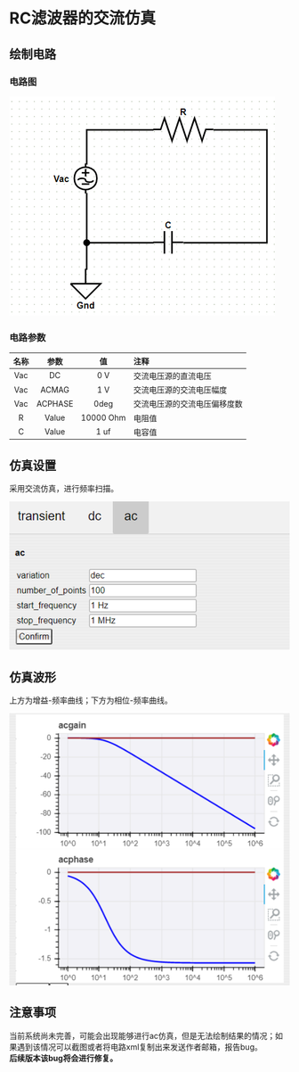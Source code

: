 # RC滤波器的交流仿真

## 绘制电路

### 电路图  

![circuit](./img/7_ac_cir.png)  

### 电路参数

|名称|参数|值|注释|
|:-:|:-:|:-:|:-|
|Vac|DC|0 V|交流电压源的直流电压|
|Vac|ACMAG|1 V|交流电压源的交流电压幅度|
|Vac|ACPHASE|0deg|交流电压源的交流电压偏移度数|
|R|Value|10000 Ohm|电阻值|
|C|Value|1 uf|电容值|

## 仿真设置

采用交流仿真，进行频率扫描。  

![sim_set](./img/8_ac_set.png)  

## 仿真波形

上方为增益-频率曲线；下方为相位-频率曲线。  

![sim_res](./img/9_ac_res.png)  

## 注意事项  

当前系统尚未完善，可能会出现能够进行ac仿真，但是无法绘制结果的情况；如果遇到该情况可以截图或者将电路xml复制出来发送作者邮箱，报告bug。  
**后续版本该bug将会进行修复。**